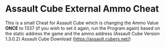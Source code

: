 # Assault Cube External Ammo Cheat
This is a small Cheat for Assault Cube which is changing the Ammo Value **ONCE** to 1337 (if you wish to set it again, run the Program again) based on the static address the game and the ammo address (Assault Cube Version 1.3.0.2)
Assault Cube Download (https://assault.cubers.net/)
